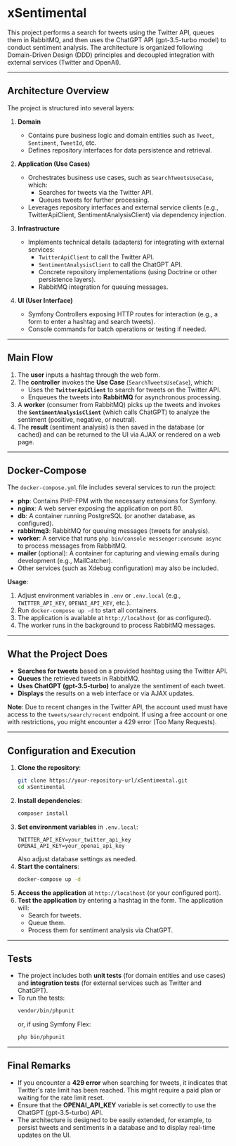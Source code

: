 # xSentimental

This project performs a search for tweets using the Twitter API, queues them in RabbitMQ, and then uses the ChatGPT API (gpt-3.5-turbo model) to conduct sentiment analysis. The architecture is organized following Domain-Driven Design (DDD) principles and decoupled integration with external services (Twitter and OpenAI).

---

## Architecture Overview

The project is structured into several layers:

1. **Domain**

   - Contains pure business logic and domain entities such as `Tweet`, `Sentiment`, `TweetId`, etc.
   - Defines repository interfaces for data persistence and retrieval.

2. **Application (Use Cases)**

   - Orchestrates business use cases, such as `SearchTweetsUseCase`, which:
     - Searches for tweets via the Twitter API.
     - Queues tweets for further processing.
   - Leverages repository interfaces and external service clients (e.g., TwitterApiClient, SentimentAnalysisClient) via dependency injection.

3. **Infrastructure**

   - Implements technical details (adapters) for integrating with external services:
     - `TwitterApiClient` to call the Twitter API.
     - `SentimentAnalysisClient` to call the ChatGPT API.
     - Concrete repository implementations (using Doctrine or other persistence layers).
     - RabbitMQ integration for queuing messages.

4. **UI (User Interface)**
   - Symfony Controllers exposing HTTP routes for interaction (e.g., a form to enter a hashtag and search tweets).
   - Console commands for batch operations or testing if needed.

---

## Main Flow

1. The **user** inputs a hashtag through the web form.
2. The **controller** invokes the **Use Case** (`SearchTweetsUseCase`), which:
   - Uses the **`TwitterApiClient`** to search for tweets on the Twitter API.
   - Enqueues the tweets into **RabbitMQ** for asynchronous processing.
3. A **worker** (consumer from RabbitMQ) picks up the tweets and invokes the **`SentimentAnalysisClient`** (which calls ChatGPT) to analyze the sentiment (positive, negative, or neutral).
4. The **result** (sentiment analysis) is then saved in the database (or cached) and can be returned to the UI via AJAX or rendered on a web page.

---

## Docker-Compose

The `docker-compose.yml` file includes several services to run the project:

- **php**: Contains PHP-FPM with the necessary extensions for Symfony.
- **nginx**: A web server exposing the application on port 80.
- **db**: A container running PostgreSQL (or another database, as configured).
- **rabbitmq3**: RabbitMQ for queuing messages (tweets for analysis).
- **worker**: A service that runs `php bin/console messenger:consume async` to process messages from RabbitMQ.
- **mailer** (optional): A container for capturing and viewing emails during development (e.g., MailCatcher).
- Other services (such as Xdebug configuration) may also be included.

**Usage**:

1. Adjust environment variables in `.env` or `.env.local` (e.g., `TWITTER_API_KEY`, `OPENAI_API_KEY`, etc.).
2. Run `docker-compose up -d` to start all containers.
3. The application is available at `http://localhost` (or as configured).
4. The worker runs in the background to process RabbitMQ messages.

---

## What the Project Does

- **Searches for tweets** based on a provided hashtag using the Twitter API.
- **Queues** the retrieved tweets in RabbitMQ.
- **Uses ChatGPT (gpt-3.5-turbo)** to analyze the sentiment of each tweet.
- **Displays** the results on a web interface or via AJAX updates.

**Note**: Due to recent changes in the Twitter API, the account used must have access to the `tweets/search/recent` endpoint. If using a free account or one with restrictions, you might encounter a 429 error (Too Many Requests).

---

## Configuration and Execution

1. **Clone the repository**:
   ```bash
   git clone https://your-repository-url/xSentimental.git
   cd xSentimental
   ```
2. **Install dependencies**:
   ```bash
   composer install
   ```
3. **Set environment variables** in `.env.local`:
   ```env
   TWITTER_API_KEY=your_twitter_api_key
   OPENAI_API_KEY=your_openai_api_key
   ```
   Also adjust database settings as needed.
4. **Start the containers**:
   ```bash
   docker-compose up -d
   ```
5. **Access the application** at `http://localhost` (or your configured port).
6. **Test the application** by entering a hashtag in the form. The application will:
   - Search for tweets.
   - Queue them.
   - Process them for sentiment analysis via ChatGPT.

---

## Tests

- The project includes both **unit tests** (for domain entities and use cases) and **integration tests** (for external services such as Twitter and ChatGPT).
- To run the tests:
  ```bash
  vendor/bin/phpunit
  ```
  or, if using Symfony Flex:
  ```bash
  php bin/phpunit
  ```

---

## Final Remarks

- If you encounter a **429 error** when searching for tweets, it indicates that Twitter's rate limit has been reached. This might require a paid plan or waiting for the rate limit reset.
- Ensure that the **OPENAI_API_KEY** variable is set correctly to use the ChatGPT (gpt-3.5-turbo) API.
- The architecture is designed to be easily extended, for example, to persist tweets and sentiments in a database and to display real-time updates on the UI.

